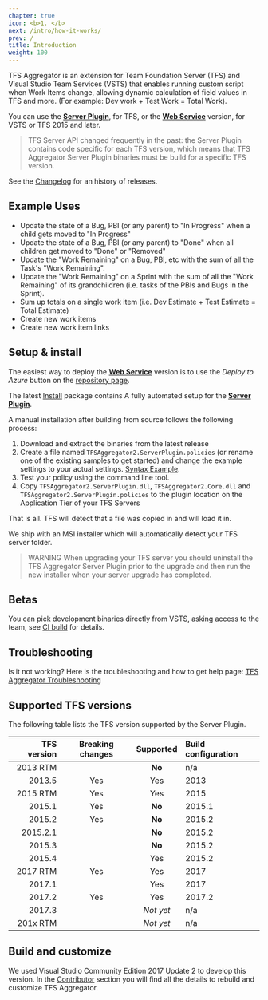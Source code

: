 ```yaml
---
chapter: true
icon: <b>1. </b>
next: /intro/how-it-works/
prev: /
title: Introduction
weight: 100
---
```


TFS Aggregator is an extension for Team Foundation Server (TFS) and Visual Studio Team Services (VSTS)
that enables running custom script when Work Items change,
allowing dynamic calculation of field values in TFS and more.
(For example: Dev work + Test Work = Total Work).

You can use the [**Server Plugin**](https://github.com/tfsaggregator/tfsaggregator), for TFS, or the [**Web Service**](https://github.com/tfsaggregator/tfsaggregator-webhooks) version, for VSTS or TFS 2015 and later.

> TFS Server API changed frequently in the past: the Server Plugin contains code specific for each TFS version,
> which means that TFS Aggregator Server Plugin binaries must be build for a specific TFS version.

See the [Changelog](/CHANGELOG/) for an history of releases.

## Example Uses

 - Update the state of a Bug, PBI (or any parent) to "In Progress" when a child gets moved to "In Progress"
 - Update the state of a Bug, PBI (or any parent) to "Done" when all children get moved to "Done" or "Removed"
 - Update the "Work Remaining" on a Bug, PBI, etc with the sum of all the Task's "Work Remaining".
 - Update the "Work Remaining" on a Sprint with the sum of all the "Work Remaining" of its grandchildren (i.e. tasks of the PBIs and Bugs in the Sprint).
 - Sum up totals on a single work item (i.e. Dev Estimate + Test Estimate = Total Estimate)
 - Create new work items
 - Create new work item links

## Setup & install

The easiest way to deploy the [**Web Service**](https://github.com/tfsaggregator/tfsaggregator-webhooks) version is to use the _Deploy to Azure_ button on the [repository page](https://github.com/tfsaggregator/tfsaggregator-webhooks).

The latest [Install](https://github.com/tfsaggregator/tfsaggregator/releases) package contains A fully automated setup for the [**Server Plugin**](https://github.com/tfsaggregator/tfsaggregator).

A manual installation after building from source follows the following process:

 1. Download and extract the binaries from the latest release
 2. Create a file named `TFSAggregator2.ServerPlugin.policies` (or rename one of the existing samples to get started) and change the example settings to your actual settings. [Syntax Example](/using/policy-syntax). 
 3. Test your policy using the command line tool.
 4. Copy `TFSAggregator2.ServerPlugin.dll`, `TFSAggregator2.Core.dll` and `TFSAggregator2.ServerPlugin.policies` to the plugin location on the Application Tier of your TFS Servers

That is all. TFS will detect that a file was copied in and will load it in.

We ship with an MSI installer which will automatically detect your TFS server folder.

> WARNING When upgrading your TFS server you should uninstall the TFS Aggregator Server Plugin prior to the upgrade and then run the new installer when your server upgrade has completed.


## Betas
You can pick development binaries directly from VSTS, asking access to the team, see [CI build](/contrib/continuous-integration) for details.


## Troubleshooting
Is it not working? Here is the troubleshooting and how to get help page: [TFS Aggregator Troubleshooting](/admin/troubleshooting)


## Supported TFS versions
The following table lists the TFS version supported by the Server Plugin.


|TFS version|Breaking changes|Supported|Build configuration|
|----------:|:--------------:|:-------:|:------------------|
| 2013 RTM  |                | **No**  |  n/a              |
| 2013.5    |   Yes          |  Yes    |  2013             |
| 2015 RTM  |   Yes          |  Yes    |  2015             |
| 2015.1    |   Yes          | **No**  |  2015.1           |
| 2015.2    |   Yes          | **No**  |  2015.2           |
| 2015.2.1  |                | **No**  |  2015.2           |
| 2015.3    |                | **No**  |  2015.2           |
| 2015.4    |                |  Yes    |  2015.2           |
| 2017 RTM  |   Yes          |  Yes    |  2017             |
| 2017.1    |                |  Yes    |  2017             |
| 2017.2    |   Yes          |  Yes    |  2017.2           |
| 2017.3    |                |_Not yet_|  n/a              |
| 201x RTM  |                |_Not yet_|  n/a              |



## Build and customize
We used Visual Studio Community Edition 2017 Update 2 to develop this version.
In the [Contributor](/contrib) section you will find all the details to rebuild and customize TFS Aggregator.
